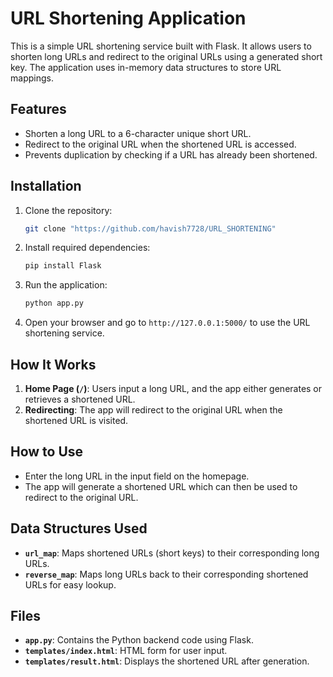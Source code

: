 # URL Shortening Application

This is a simple URL shortening service built with Flask. It allows users to shorten long URLs and redirect to the original URLs using a generated short key. The application uses in-memory data structures to store URL mappings.

## Features
- Shorten a long URL to a 6-character unique short URL.
- Redirect to the original URL when the shortened URL is accessed.
- Prevents duplication by checking if a URL has already been shortened.
  
## Installation
1. Clone the repository:
    ```bash
    git clone "https://github.com/havish7728/URL_SHORTENING"
    ```
2. Install required dependencies:
    ```bash
    pip install Flask
    ```
3. Run the application:
    ```bash
    python app.py
    ```

4. Open your browser and go to `http://127.0.0.1:5000/` to use the URL shortening service.

## How It Works
1. **Home Page (`/`)**: Users input a long URL, and the app either generates or retrieves a shortened URL.
2. **Redirecting**: The app will redirect to the original URL when the shortened URL is visited.

## How to Use
- Enter the long URL in the input field on the homepage.
- The app will generate a shortened URL which can then be used to redirect to the original URL.
  
## Data Structures Used
- **`url_map`**: Maps shortened URLs (short keys) to their corresponding long URLs.
- **`reverse_map`**: Maps long URLs back to their corresponding shortened URLs for easy lookup.

## Files
- **`app.py`**: Contains the Python backend code using Flask.
- **`templates/index.html`**: HTML form for user input.
- **`templates/result.html`**: Displays the shortened URL after generation. 